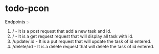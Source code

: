 # todo-pcon

Endpoints :-

1. / - It is a post request that add a new task and id.
2. / - It is a get request request that will display all task with id.
3. /update/:id - It is a put request that will update the task of id entered.
4. /delete/:id - It is a delete request that will delete the task of id entered.
